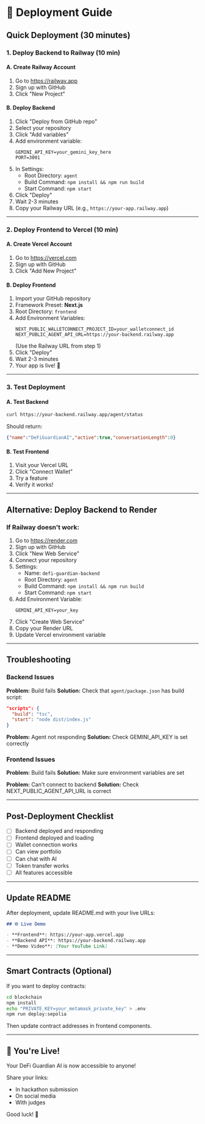 # 🚀 Deployment Guide

## Quick Deployment (30 minutes)

### 1. Deploy Backend to Railway (10 min)

#### A. Create Railway Account
1. Go to https://railway.app
2. Sign up with GitHub
3. Click "New Project"

#### B. Deploy Backend
1. Click "Deploy from GitHub repo"
2. Select your repository
3. Click "Add variables"
4. Add environment variable:
   ```
   GEMINI_API_KEY=your_gemini_key_here
   PORT=3001
   ```
5. In Settings:
   - Root Directory: `agent`
   - Build Command: `npm install && npm run build`
   - Start Command: `npm start`
6. Click "Deploy"
7. Wait 2-3 minutes
8. Copy your Railway URL (e.g., `https://your-app.railway.app`)

---

### 2. Deploy Frontend to Vercel (10 min)

#### A. Create Vercel Account
1. Go to https://vercel.com
2. Sign up with GitHub
3. Click "Add New Project"

#### B. Deploy Frontend
1. Import your GitHub repository
2. Framework Preset: **Next.js**
3. Root Directory: `frontend`
4. Add Environment Variables:
   ```
   NEXT_PUBLIC_WALLETCONNECT_PROJECT_ID=your_walletconnect_id
   NEXT_PUBLIC_AGENT_API_URL=https://your-backend.railway.app
   ```
   (Use the Railway URL from step 1)
5. Click "Deploy"
6. Wait 2-3 minutes
7. Your app is live! 🎉

---

### 3. Test Deployment

#### A. Test Backend
```bash
curl https://your-backend.railway.app/agent/status
```

Should return:
```json
{"name":"DeFiGuardianAI","active":true,"conversationLength":0}
```

#### B. Test Frontend
1. Visit your Vercel URL
2. Click "Connect Wallet"
3. Try a feature
4. Verify it works!

---

## Alternative: Deploy Backend to Render

### If Railway doesn't work:

1. Go to https://render.com
2. Sign up with GitHub
3. Click "New Web Service"
4. Connect your repository
5. Settings:
   - Name: `defi-guardian-backend`
   - Root Directory: `agent`
   - Build Command: `npm install && npm run build`
   - Start Command: `npm start`
6. Add Environment Variable:
   ```
   GEMINI_API_KEY=your_key
   ```
7. Click "Create Web Service"
8. Copy your Render URL
9. Update Vercel environment variable

---

## Troubleshooting

### Backend Issues

**Problem:** Build fails
**Solution:** Check that `agent/package.json` has build script:
```json
"scripts": {
  "build": "tsc",
  "start": "node dist/index.js"
}
```

**Problem:** Agent not responding
**Solution:** Check GEMINI_API_KEY is set correctly

### Frontend Issues

**Problem:** Build fails
**Solution:** Make sure environment variables are set

**Problem:** Can't connect to backend
**Solution:** Check NEXT_PUBLIC_AGENT_API_URL is correct

---

## Post-Deployment Checklist

- [ ] Backend deployed and responding
- [ ] Frontend deployed and loading
- [ ] Wallet connection works
- [ ] Can view portfolio
- [ ] Can chat with AI
- [ ] Token transfer works
- [ ] All features accessible

---

## Update README

After deployment, update README.md with your live URLs:

```markdown
## 🌐 Live Demo

- **Frontend**: https://your-app.vercel.app
- **Backend API**: https://your-backend.railway.app
- **Demo Video**: [Your YouTube Link]
```

---

## Smart Contracts (Optional)

If you want to deploy contracts:

```bash
cd blockchain
npm install
echo "PRIVATE_KEY=your_metamask_private_key" > .env
npm run deploy:sepolia
```

Then update contract addresses in frontend components.

---

## 🎉 You're Live!

Your DeFi Guardian AI is now accessible to anyone!

Share your links:
- In hackathon submission
- On social media
- With judges

Good luck! 🚀
